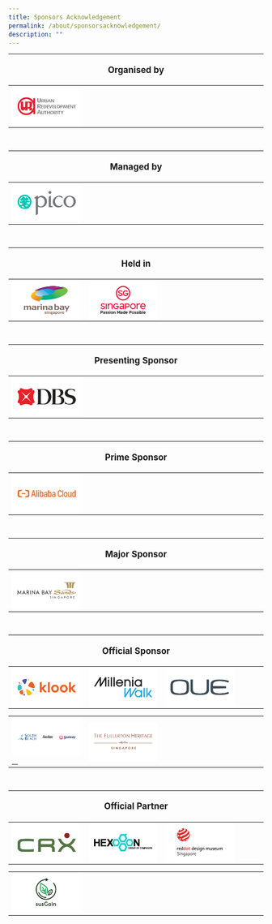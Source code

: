 ```yaml
---
title: Sponsors Acknowledgement
permalink: /about/sponsorsacknowledgement/
description: ""
---
```

<table style="width:100%">
<thead><tr><th colspan="4"><p style="font-size: 17px; line-height: 20px">Organised by</p></th>
	</tr></thead>
	<tbody>
		<tr>
			<td style="width:30%"><a href="https://www.ura.gov.sg/corporate" target="_blank"><img src="/images/About/Sponsor%20Acknowledgement/ura_resized%20web%20version.png" align="left"></a></td>
			<td style="width:70%"></td>
		</tr>
	</tbody>
</table>
<br>
<table style="width:100%">
<thead><tr><th colspan="4"><p style="font-size: 17px; line-height: 20px">Managed by</p></th>
	</tr></thead>
	<tbody>
		<tr>
			<td style="width:30%"><a href="https://www.pico.com/en/" target="_blank"><img src="/images/About/Sponsor%20Acknowledgement/pico_resized%20web%20version.png" align="left"></a></td>
			<td style="width:70%"></td>
		</tr>
	</tbody>
</table>
<br>
<table style="width:100%">
<thead><tr><th colspan="4"><p style="font-size: 17px; line-height: 20px">Held in</p></th>
	</tr></thead>
	<tbody>
		<tr>
			<td style="width:30%"><a href="https://www.ura.gov.sg/Corporate/Get-Involved/Shape-A-Distinctive-City/Explore-Our-City/Marina-Bay" target="_blank"><img src="/images/About/Sponsor%20Acknowledgement/marine%20bay%20singapore_resized%20web%20version.png" align="left"></a></td>			<td style="width:30%"><a href="https://www.visitsingapore.com/en/" target="_blank"><img src="/images/About/Sponsor%20Acknowledgement/passion%20made%20possible_resized%20web%20version.png" align="left"></a></td>
			<td style="width:40%"></td>
		</tr>
	</tbody>
</table>
<br>
<table style="width:100%">
<thead><tr><th colspan="4"><p style="font-size: 17px; line-height: 20px">Presenting Sponsor</p></th>
	</tr></thead>
	<tbody>
		<tr>
			<td style="width:30%"><a href="https://www.dbs.com/livemore/index.html" target="_blank"><img src="/images/About/Sponsor%20Acknowledgement/dbs_resized%20web%20version.png" align="left"></a></td>
			<td style="width:70%"></td>
		</tr>
	</tbody>
</table>

<br>

<table style="width:100%">
<thead><tr><th colspan="4"><p style="font-size: 17px; line-height: 20px">Prime Sponsor</p></th>
	</tr></thead>
	<tbody>
		<tr>
			<td style="width:30%"><a href="https://www.alibabacloud.com/" target="_blank"><img src="/images/About/Sponsor%20Acknowledgement/alibaba%20cloud_resized%20web%20version.png" align="left"></a></td>
			<td style="width:70%"></td>
		</tr>
	</tbody>
</table>

<br> 

<table style="width:100%">
<thead><tr><th colspan="4"><p style="font-size: 17px; line-height: 20px">Major Sponsor</p></th>
	</tr></thead>
	<tbody>
		<tr>
			<td style="width:30%"><a href="https://www.marinabaysands.com/" target="_blank"><img src="/images/About/Sponsor%20Acknowledgement/mbs_resized%20web%20version.png" align="left"></a></td>
			<td style="width:70%"></td>
		</tr>
	</tbody>
</table>

<br> 

<table>
<thead><tr><th colspan="4"><p style="font-size: 17px; line-height: 20px">Official Sponsor</p></th>
	</tr></thead>
	<tbody>
		<tr>
			<td style="width:30%"><a href="https://www.klook.com/en-SG/?utm_campaign=sg_partnerships_ps_ilight2023_may-2023&amp;utm_medium=p-website&amp;utm_source=ilight" target="_blank"><img src="/images/About/Sponsor%20Acknowledgement/klook_resized%20web%20version.png" align="left"></a></td>
			<td style="width:30%"><a href="https://www.milleniawalk.com/" target="_blank"><img src="/images/About/Sponsor%20Acknowledgement/millenia%20walk_resized%20web%20version.png" align="left"></a></td><td style="width:30%"><a href="https://www.oue.com.sg" target="_blank"><img src="/images/About/Sponsor%20Acknowledgement/oue_version%20(new).png" align="left"></a></td><td style="width:10%"></td>
		</tr>
	</tbody></table>

<table>
<tbody>
		<tr>
				<td style="width:30%"><img src="/images/About/Sponsor%20Acknowledgement/south%20beach_version%202.png" align="left"><a href="https://www.southbeachavenue.com/" target="_blank">&nbsp;</a><a href="https://www.aedas.com" target="_blank">&nbsp;</a><a href="https://www.sunray.com.sg/" target="_blank">&nbsp;</a></td>
			<td style="width:30%"><a href="https://www.fullertonhotels.com/" target="_blank"><img src="/images/About/Sponsor%20Acknowledgement/the%20fullerton%20heritage_resized%20web%20version.png" align="left"></a></td>
			<td style="width:40%">
		</td></tr>
	</tbody>
</table>

<br>

<table style="width:100%">
<thead><tr><th colspan="4"><p style="font-size: 17px; line-height: 20px"> Official Partner </p></th>
	</tr></thead>
	<tbody>
		<tr>
			<td style="width:30%"><a href="http://www.climateresources.net/" target="_blank"><img src="/images/About/Sponsor%20Acknowledgement/crx_resized%20web%20version.png" align="left"></a></td>	
<td style="width:30%"><a href="https://hexogonsol.com/" target="_blank"><img src="/images/About/Sponsor%20Acknowledgement/hexogon%20group_version.png" align="left"></a></td>	
<td style="width:30%"><a href="https://www.museum.red-dot.sg/" target="_blank"><img src="/images/About/Sponsor%20Acknowledgement/red%20dot_resized%20web%20version.png" align="left"></a></td>	
			<td style="width:10%"></td>
		</tr>
	</tbody>
</table>

<table>
<tbody>
		<tr>
			<td style="width:30%"><a target="_blank" href="http://www.susgain.com/"><img src="/images/About/Sponsor%20Acknowledgement/sus%20grain_resized%20web%20version.png"></a></td>
			<td style="width:70%">
		</td></tr>
	</tbody>
</table>